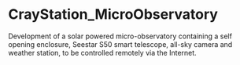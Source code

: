 # CrayStation_MicroObservatory
Development of a solar powered micro-observatory containing a self opening enclosure, Seestar S50 smart telescope, all-sky camera and weather station, to be controlled remotely via the Internet.
